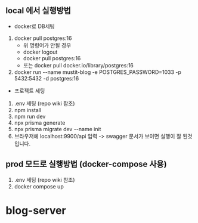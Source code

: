 ## local 에서 실행방법

- docker로 DB세팅

1. docker pull postgres:16
   - 위 명령어가 안될 경우
   * docker logout
   * docker pull postgres:16
   * 또는 docker pull docker.io/library/postgres:16
2. docker run --name mustit-blog -e POSTGRES_PASSWORD=1033 -p 5432:5432 -d postgres:16

- 프로젝트 세팅

1. .env 세팅 (repo wiki 참조)
2. npm install
3. npm run dev
4. npx prisma generate
5. npx prisma migrate dev --name init
6. 브라우저에 localhost:9900/api 입력 -> swagger 문서가 보이면 실행이 잘 된것입니다.

## prod 모드로 실행방법 (docker-compose 사용)

1. .env 세팅 (repo wiki 참조)
2. docker compose up
# blog-server
